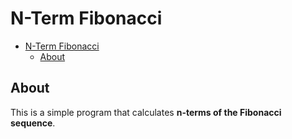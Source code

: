 # N-Term Fibonacci

- [N-Term Fibonacci](#n-term-fibonacci)
  - [About](#about)

## About

This is a simple program that calculates **n-terms of the Fibonacci sequence**.